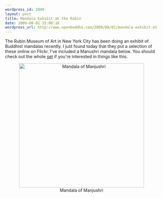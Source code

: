 ```yaml
--- 
wordpress_id: 2840
layout: post
title: Mandala Exhibit at the Rubin
date: 2009-08-01 15:08:16
wordpress_url: http://www.openbuddha.com/2009/08/01/mandala-exhibit-at-the-rubin/
---
```

The Rubin Museum of Art in New York City has been doing an exhibit of Buddhist mandalas recently. I just found today that they put a selection of these online on Flickr. I've included a Manushri mandala below. You should check out the whole <a href="http://www.flickr.com/photos/rmanyc/sets/72157619567768925/">set</a> if you're interested in things like this. <div align="center">
                                                                                                                                                                                                                                                                                                                                                                                                                                                                                                                                                                                                                                                                                                                                                                                                                                                                                                                            <a href="http://www.flickr.com/photos/rmanyc/3620414864/in/set-72157619567768925"><img src="http://farm4.static.flickr.com/3154/3620414864_5771edd59b.jpg" width="412" heigh="500" alt="Mandala of Manjushri" /></a><br />Mandala of Manjushri
                                                                                                                                                                                                                                                                                                                                                                                                                                                                                                                                                                                                                                                                                                                                                                                                                                                                                                                          </div>